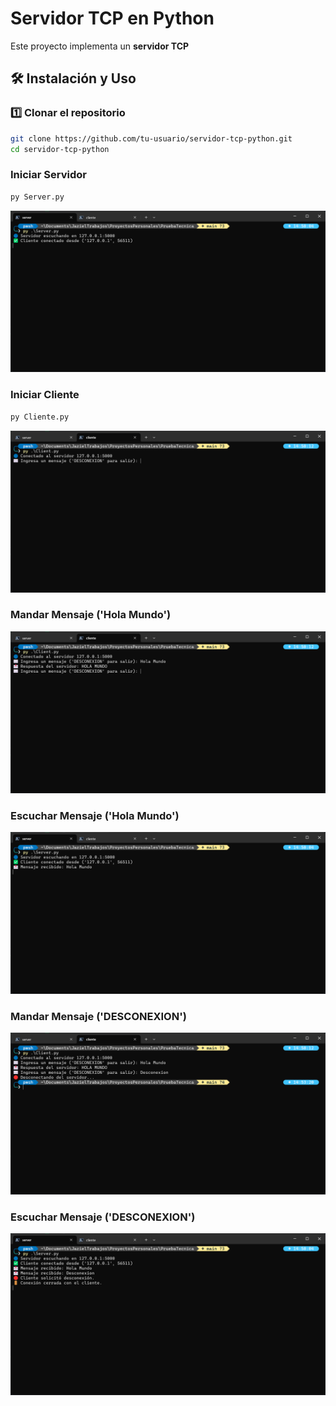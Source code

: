 # Servidor TCP en Python

Este proyecto implementa un **servidor TCP**


## 🛠️ Instalación y Uso

### 1️⃣ Clonar el repositorio  
```sh
git clone https://github.com/tu-usuario/servidor-tcp-python.git
cd servidor-tcp-python
```

### Iniciar Servidor
```sh
py Server.py
```

![alt text](https://github.com/JazielRod99/PruebaTecnica/blob/main/src/IniciarServer.png?raw=true)

### Iniciar Cliente
```sh
py Cliente.py
```

![alt text](https://github.com/JazielRod99/PruebaTecnica/blob/main/src/IniciarCliente.png?raw=true)

### Mandar Mensaje ('Hola Mundo')
![alt text](https://github.com/JazielRod99/PruebaTecnica/blob/main/src/MandarMensaje.png?raw=true)

### Escuchar Mensaje ('Hola Mundo')
![alt text](https://github.com/JazielRod99/PruebaTecnica/blob/main/src/EscucharMensaje.png?raw=true)

### Mandar Mensaje ('DESCONEXION')
![alt text](https://github.com/JazielRod99/PruebaTecnica/blob/main/src/DesconexionMensaje.png?raw=true)

### Escuchar Mensaje ('DESCONEXION')
![alt text](https://github.com/JazielRod99/PruebaTecnica/blob/main/src/EscucharDesconexion.png?raw=true)
